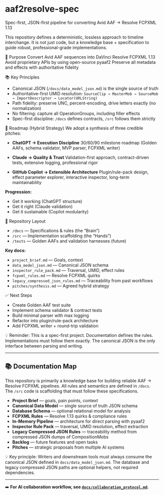 # aaf2resolve-spec
Spec-first, JSON-first pipeline for converting Avid AAF → Resolve FCPXML 1.13

This repository defines a deterministic, lossless approach to timeline interchange.
It is not just code, but a knowledge base + specification to guide robust, professional-grade implementations.

🎯 Purpose
Convert Avid AAF sequences into DaVinci Resolve FCPXML 1.13
Avoid proprietary APIs by using open-source pyaaf2
Preserve all metadata and effects with authoritative fidelity

📚 Key Principles
- Canonical JSON (`/docs/data_model_json.md`) is the single source of truth
- Authoritative-first UMID resolution:
  `SourceClip → MasterMob → SourceMob → ImportDescriptor → Locator(URLString)`
- Path fidelity: preserve UNC, percent-encoding, drive letters exactly (no normalization)
- No filtering: capture all OperationGroups, including filler effects
- Spec-first discipline: `/docs` defines contracts, `/src` follows them strictly

🧭 Roadmap (Hybrid Strategy)
We adopt a synthesis of three credible pitches:

- **ChatGPT → Execution Discipline**
  30/60/90 milestone roadmap (Golden AAFs, schema validator, MVP parser, FCPXML writer)

- **Claude → Quality & Trust**
  Validation-first approach, contract-driven tests, extensive logging, professional rigor

- **GitHub Copilot → Extensible Architecture**
  Plugin/rule-pack design, effect parameter explorer, interactive inspector, long-term maintainability

**Progression:**
- Get it working (ChatGPT structure)
- Get it right (Claude validation)
- Get it sustainable (Copilot modularity)

📂 Repository Layout
- `/docs` — Specifications & rules (the “Brain”)
- `/src` — Implementation scaffolding (the “Hands”)
- `/tests` — Golden AAFs and validation harnesses (future)

**Key docs:**
- `project_brief.md` — Goals, context
- `data_model_json.md` — Canonical JSON schema
- `inspector_rule_pack.md` — Traversal, UMID, effect rules
- `fcpxml_rules.md` — Resolve FCPXML quirks
- `legacy_compressed_json_rules.md` — Traceability from past workflows
- `pitches/synthesis.md` — Agreed hybrid strategy

✅ Next Steps
- Create Golden AAF test suite
- Implement schema validator & contract tests
- Build minimal parser with max logging
- Refactor into plugin/rule-pack architecture
- Add FCPXML writer + round-trip validation

💡 Reminder: This is a spec-first project.
Documentation defines the rules. Implementations must follow them exactly.
The canonical JSON is the only interface between parsing and writing.

---

## 📚 Documentation Map
This repository is primarily a knowledge base for building reliable AAF → Resolve FCPXML pipelines.
All rules and semantics are defined in `/docs`. The `/src` code is scaffolding that must follow these specifications.

- **Project Brief** — goals, pain points, context
- **Canonical Data Model** — single source of truth JSON schema
- **Database Schema** — optional relational model for analysis
- **FCPXML Rules** — Resolve 1.13 quirks & compliance rules
- **In-Memory Pipeline** — architecture for direct parsing with pyaaf2
- **Inspector Rule Pack** — traversal, UMID resolution, effect extraction
- **Legacy Compressed JSON Rules** — traceability method from compressed JSON dumps of CompositionMobs
- **Backlog** — future features and open tasks
- **Pitches** — strategic proposals from multiple AI systems

💡 Key principle: Writers and downstream tools must always consume the canonical JSON defined in `docs/data_model_json.md`.
The database and legacy compressed JSON paths are optional helpers, not required dependencies.

---

➡️ **For AI collaboration workflow, see [`docs/collaboration_protocol.md`](docs/collaboration_protocol.md).**
